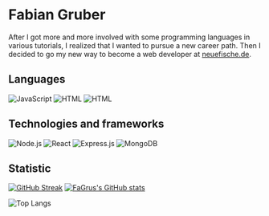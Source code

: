   # Fabian Gruber
  
After I got more and more involved with some programming languages in various tutorials, I realized that I wanted to pursue a new career path. Then I decided to go my new way to become a web developer at [neuefische.de](https://www.neuefische.de/).



## Languages

![JavaScript](https://img.shields.io/badge/-JavaScript-000?&logo=JavaScript)
![HTML](https://img.shields.io/badge/-HTML-000?logo=HTML5)
![HTML](https://img.shields.io/badge/-CSS3-000?logo=CSS3)

## Technologies and frameworks

![Node.js](https://img.shields.io/badge/-Node.js-000?&logo=node.js)
![React](https://img.shields.io/badge/-React-000?&logo=React)
![Express.js](https://img.shields.io/badge/-Expressjs-000?logo=Express)
![MongoDB](https://img.shields.io/badge/-MongoDB-000?logo=MongoDB)


## Statistic

[![GitHub Streak](https://github-readme-streak-stats.herokuapp.com/?user=FaGru&theme=dark)](https://git.io/streak-stats) [![FaGrus's GitHub stats](https://github-readme-stats.vercel.app/api?username=FaGru&show_icons=true&theme=dark)](https://github.com/anuraghazra/github-readme-stats)

![Top Langs](https://github-readme-stats.vercel.app/api/top-langs/?username=FaGru&theme=dark)


  
